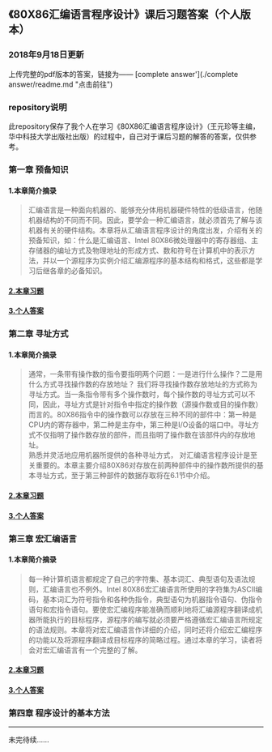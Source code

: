 ## 《80X86汇编语言程序设计》课后习题答案（个人版本）

### 2018年9月18日更新

上传完整的pdf版本的答案，链接为—— [complete answer'](./complete answer/readme.md "点击前往")

### repository说明

此repository保存了我个人在学习《80X86汇编语言程序设计》（王元珍等主编，华中科技大学出版社出版）的过程中，自己对于课后习题的解答的答案，仅供参考。

### 第一章 预备知识

#### 1.本章简介摘录

>汇编语言是一种面向机器的、能够充分体用机器硬件特性的低级语言，他随机器结构的不同而不同。因此，要学会一种汇编语言，就必须首先了解与该机器有关的硬件结构。本章将从汇编语言程序设计的角度出发，介绍有关的预备知识，如：什么是汇编语言、Intel 80X86微处理器中的寄存器组、主存储器的编址方式及物理地址的形成方式、数和符号在计算机中的表示方法，并以一个源程序为实例介绍汇编源程序的基本结构和格式，这些都是学习后继各章的必备知识。

#### [2.本章习题](./chapter01/homework.md "点击前往")

#### [3.个人答案](./chapter01/answer.md "点击前往")

### 第二章 寻址方式

#### 1.本章简介摘录

>通常，一条带有操作数的指令要指明两个问题：一是进行什么操作？二是用什么方式寻找操作数的存放地址？ 我们将寻找操作数存放地址的方式称为寻址方式。当一条指令带有多个操作数时，每个操作数的寻址方式可以不同，因此，寻址方式是针对指令中指定的操作数（源操作数或目的操作数）而言的。80X86指令中的操作数可以存放在三种不同的部件中：第一种是CPU内的寄存器中，第二种是主存中，第三种是I/O设备的端口中。寻址方式不仅指明了操作数存放的部件，而且指明了操作数在该部件内的存放地址。  
熟悉并灵活地应用机器所提供的各种寻址方式， 对汇编语言程序设计是至关重要的。本章主要介绍80X86对存放在前两种部件中的操作数所提供的基本寻址方式，至于第三种部件的数据存取将在6.1节中介绍。

#### [2.本章习题](./chapter02/homework.md "点击前往")

#### [3.个人答案](./chapter02/answer.md "点击前往")

### 第三章 宏汇编语言

#### 1.本章简介摘录

>每一种计算机语言都规定了自己的字符集、基本词汇、典型语句及语法规则，汇编语言也不例外。Intel 80X86宏汇编语言所使用的字符集为ASCII编码，基本词汇为符号指令和各种伪指令，典型语句为机器指令语句、伪指令语句和宏指令语句。要使宏汇编程序能准确而顺利地将汇编源程序翻译成机器所能执行的目标程序，源程序的编写就必须要严格遵循宏汇编语言所规定的语法规则。本章将对宏汇编语言作详细的介绍，同时还将介绍宏汇编程序的功能以及将源程序翻译成目标程序的简略过程。通过本章的学习，读者将会对宏汇编语言有一个完整的了解。

#### [2.本章习题](./chapter03/homework.md "点击前往")

#### [3.个人答案](./chapter03/answer.md "点击前往")

### 第四章 程序设计的基本方法

---

未完待续……
